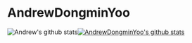 # AndrewDongminYoo

![Andrew's github stats](https://github-readme-stats.vercel.app/api?username=AndrewDongminYoo&show_icons=true)[![AndrewDongminYoo's github stats](https://github-readme-stats.vercel.app/api/top-langs/?username=AndrewDongminYoo&show_icons=true&hide_border=true&title_color=004386&icon_color=004386&layout=compact)](https://github.com/AndrewDongminYoo)
